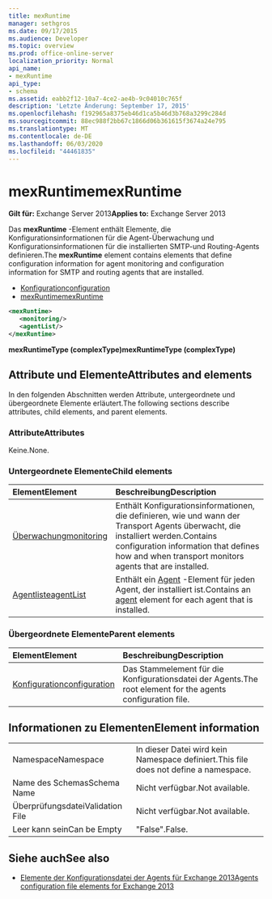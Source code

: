 ```yaml
---
title: mexRuntime
manager: sethgros
ms.date: 09/17/2015
ms.audience: Developer
ms.topic: overview
ms.prod: office-online-server
localization_priority: Normal
api_name:
- mexRuntime
api_type:
- schema
ms.assetid: eabb2f12-10a7-4ce2-ae4b-9c04010c765f
description: 'Letzte Änderung: September 17, 2015'
ms.openlocfilehash: f192965a8375eb46d1ca5b46d3b768a3299c284d
ms.sourcegitcommit: 88ec988f2bb67c1866d06b361615f3674a24e795
ms.translationtype: MT
ms.contentlocale: de-DE
ms.lasthandoff: 06/03/2020
ms.locfileid: "44461835"
---
```

# <a name="mexruntime"></a><span data-ttu-id="100de-103">mexRuntime</span><span class="sxs-lookup"><span data-stu-id="100de-103">mexRuntime</span></span>
  
<span data-ttu-id="100de-104">**Gilt für:** Exchange Server 2013</span><span class="sxs-lookup"><span data-stu-id="100de-104">**Applies to:** Exchange Server 2013</span></span>
  
<span data-ttu-id="100de-105">Das **mexRuntime** -Element enthält Elemente, die Konfigurationsinformationen für die Agent-Überwachung und Konfigurationsinformationen für die installierten SMTP-und Routing-Agents definieren.</span><span class="sxs-lookup"><span data-stu-id="100de-105">The **mexRuntime** element contains elements that define configuration information for agent monitoring and configuration information for SMTP and routing agents that are installed.</span></span> 
  
- [<span data-ttu-id="100de-106">Konfiguration</span><span class="sxs-lookup"><span data-stu-id="100de-106">configuration</span></span>](configuration.md)  
- [<span data-ttu-id="100de-107">mexRuntime</span><span class="sxs-lookup"><span data-stu-id="100de-107">mexRuntime</span></span>](mexruntime.md)
  
```XML
<mexRuntime>
   <monitoring/>
   <agentList/>
</mexRuntime>
```

<span data-ttu-id="100de-108">**mexRuntimeType (complexType)**</span><span class="sxs-lookup"><span data-stu-id="100de-108">**mexRuntimeType (complexType)**</span></span>

## <a name="attributes-and-elements"></a><span data-ttu-id="100de-109">Attribute und Elemente</span><span class="sxs-lookup"><span data-stu-id="100de-109">Attributes and elements</span></span>

<span data-ttu-id="100de-110">In den folgenden Abschnitten werden Attribute, untergeordnete und übergeordnete Elemente erläutert.</span><span class="sxs-lookup"><span data-stu-id="100de-110">The following sections describe attributes, child elements, and parent elements.</span></span>
  
### <a name="attributes"></a><span data-ttu-id="100de-111">Attribute</span><span class="sxs-lookup"><span data-stu-id="100de-111">Attributes</span></span>

<span data-ttu-id="100de-112">Keine.</span><span class="sxs-lookup"><span data-stu-id="100de-112">None.</span></span>
  
### <a name="child-elements"></a><span data-ttu-id="100de-113">Untergeordnete Elemente</span><span class="sxs-lookup"><span data-stu-id="100de-113">Child elements</span></span>

|<span data-ttu-id="100de-114">**Element**</span><span class="sxs-lookup"><span data-stu-id="100de-114">**Element**</span></span>|<span data-ttu-id="100de-115">**Beschreibung**</span><span class="sxs-lookup"><span data-stu-id="100de-115">**Description**</span></span>|
|:-----|:-----|
|[<span data-ttu-id="100de-116">Überwachung</span><span class="sxs-lookup"><span data-stu-id="100de-116">monitoring</span></span>](monitoring.md) <br/> |<span data-ttu-id="100de-117">Enthält Konfigurationsinformationen, die definieren, wie und wann der Transport Agents überwacht, die installiert werden.</span><span class="sxs-lookup"><span data-stu-id="100de-117">Contains configuration information that defines how and when transport monitors agents that are installed.</span></span>  <br/> |
|[<span data-ttu-id="100de-118">Agentliste</span><span class="sxs-lookup"><span data-stu-id="100de-118">agentList</span></span>](agentlist.md) <br/> |<span data-ttu-id="100de-119">Enthält ein [Agent](agent.md) -Element für jeden Agent, der installiert ist.</span><span class="sxs-lookup"><span data-stu-id="100de-119">Contains an [agent](agent.md) element for each agent that is installed.</span></span>  <br/> |
   
### <a name="parent-elements"></a><span data-ttu-id="100de-120">Übergeordnete Elemente</span><span class="sxs-lookup"><span data-stu-id="100de-120">Parent elements</span></span>

|<span data-ttu-id="100de-121">**Element**</span><span class="sxs-lookup"><span data-stu-id="100de-121">**Element**</span></span>|<span data-ttu-id="100de-122">**Beschreibung**</span><span class="sxs-lookup"><span data-stu-id="100de-122">**Description**</span></span>|
|:-----|:-----|
|[<span data-ttu-id="100de-123">Konfiguration</span><span class="sxs-lookup"><span data-stu-id="100de-123">configuration</span></span>](configuration.md) <br/> |<span data-ttu-id="100de-124">Das Stammelement für die Konfigurationsdatei der Agents.</span><span class="sxs-lookup"><span data-stu-id="100de-124">The root element for the agents configuration file.</span></span>  <br/> |
   
## <a name="element-information"></a><span data-ttu-id="100de-125">Informationen zu Elementen</span><span class="sxs-lookup"><span data-stu-id="100de-125">Element information</span></span>

|||
|:-----|:-----|
|<span data-ttu-id="100de-126">Namespace</span><span class="sxs-lookup"><span data-stu-id="100de-126">Namespace</span></span>  <br/> |<span data-ttu-id="100de-127">In dieser Datei wird kein Namespace definiert.</span><span class="sxs-lookup"><span data-stu-id="100de-127">This file does not define a namespace.</span></span>  <br/> |
|<span data-ttu-id="100de-128">Name des Schemas</span><span class="sxs-lookup"><span data-stu-id="100de-128">Schema Name</span></span>  <br/> |<span data-ttu-id="100de-129">Nicht verfügbar.</span><span class="sxs-lookup"><span data-stu-id="100de-129">Not available.</span></span>  <br/> |
|<span data-ttu-id="100de-130">Überprüfungsdatei</span><span class="sxs-lookup"><span data-stu-id="100de-130">Validation File</span></span>  <br/> |<span data-ttu-id="100de-131">Nicht verfügbar.</span><span class="sxs-lookup"><span data-stu-id="100de-131">Not available.</span></span>  <br/> |
|<span data-ttu-id="100de-132">Leer kann sein</span><span class="sxs-lookup"><span data-stu-id="100de-132">Can be Empty</span></span>  <br/> |<span data-ttu-id="100de-133">"False".</span><span class="sxs-lookup"><span data-stu-id="100de-133">False.</span></span>  <br/> |
   
## <a name="see-also"></a><span data-ttu-id="100de-134">Siehe auch</span><span class="sxs-lookup"><span data-stu-id="100de-134">See also</span></span>

- [<span data-ttu-id="100de-135">Elemente der Konfigurationsdatei der Agents für Exchange 2013</span><span class="sxs-lookup"><span data-stu-id="100de-135">Agents configuration file elements for Exchange 2013</span></span>](agents-configuration-file-elements-for-exchange-2013.md)

